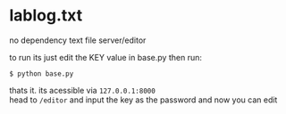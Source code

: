 # lablog.txt
no dependency text file server/editor

to run its just edit the KEY value in base.py then run:
```
$ python base.py
```
thats it. its acessible via `127.0.0.1:8000`  
head to `/editor` and input the key as the password and now you can edit
